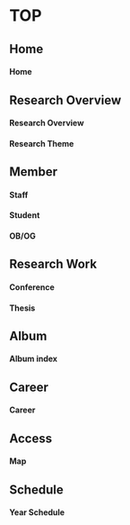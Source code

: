 # TOP

## Home
#### Home

## Research Overview
#### Research Overview
#### Research Theme

## Member
#### Staff
#### Student
#### OB/OG

## Research Work
#### Conference
#### Thesis

## Album
#### Album index

## Career
#### Career

## Access
#### Map

## Schedule
#### Year Schedule
